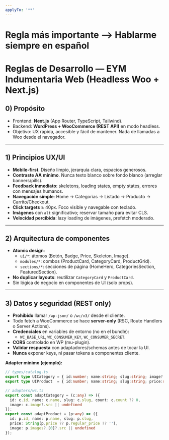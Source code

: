 ```yaml
---
applyTo: '**'
---
```


# Regla más importante --> Hablarme siempre en español

# Reglas de Desarrollo — EYM Indumentaria Web (Headless Woo + Next.js)

## 0) Propósito
- Frontend: **Next.js** (App Router, TypeScript, Tailwind).  
- Backend: **WordPress + WooCommerce (REST API)** en modo headless.  
- Objetivo: UX rápida, accesible y fácil de mantener. Nada de llamadas a Woo desde el navegador.

---

## 1) Principios UX/UI
- **Mobile-first**. Diseño limpio, jerarquía clara, espacios generosos.
- **Contraste AA mínimo**. Nunca texto blanco sobre fondo blanco (arreglar banners/pills).
- **Feedback inmediato**: skeletons, loading states, empty states, errores con mensajes humanos.
- **Navegación simple**: Home → Categorías → Listado → Producto → Carrito/Checkout.
- **Click targets** ≥ 40px. Foco visible y navegable con teclado.
- **Imágenes** con `alt` significativo; reservar tamaño para evitar CLS.
- **Velocidad percibida**: lazy loading de imágenes, prefetch moderado.

---

## 2) Arquitectura de componentes
- **Atomic design**:
  - `ui/*`: átomos (Botón, Badge, Price, Skeleton, Image).
  - `modules/*`: combos (ProductCard, CategoryCard, ProductGrid).
  - `sections/*`: secciones de página (HomeHero, CategoriesSection, FeaturedSection).
- **No duplicar layouts**: reutilizar `CategoryCard` y `ProductCard`.
- Sin lógica de negocio en componentes de UI (solo props).

---

## 3) Datos y seguridad (REST only)
- **Prohibido** llamar `/wp-json/` o `/wc/v3/` desde el cliente.
- Todo fetch a WooCommerce se hace **server-only** (RSC, Route Handlers o Server Actions).
- **Credenciales** en variables de entorno (no en el bundle):
  - `WC_BASE_URL`, `WC_CONSUMER_KEY`, `WC_CONSUMER_SECRET`.
- **CORS** controlado en WP (mu-plugin).  
- **Validar respuesta** con adaptadores/schemas antes de tocar la UI.
- **Nunca** exponer keys, ni pasar tokens a componentes cliente.

**Adapter mínimo (ejemplo):**
```ts
// types/catalog.ts
export type UICategory = { id:number; name:string; slug:string; image?:string; count:number };
export type UIProduct  = { id:number; name:string; slug:string; price:string; image?:string };

// adapters/wc.ts
export const adaptCategory = (c:any) => ({
  id: c.id, name: c.name, slug: c.slug, count: c.count ?? 0,
  image: c.image?.src || undefined
});
export const adaptProduct = (p:any) => ({
  id: p.id, name: p.name, slug: p.slug,
  price: String(p.price ?? p.regular_price ?? ''),
  image: p.images?.[0]?.src || undefined
});
